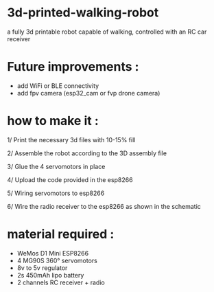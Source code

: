 # 3d-printed-walking-robot
a fully 3d printable robot capable of walking, controlled with an RC car receiver

# Future improvements :
- add WiFi or BLE connectivity
- add fpv camera (esp32_cam or fvp drone camera)

# how to make it :
1/  Print the necessary 3d files with 10-15% fill

2/  Assemble the robot according to the 3D assembly file

3/  Glue the 4 servomotors in place

4/  Upload the code provided in the esp8266

5/  Wiring servomotors to esp8266

6/  Wire the radio receiver to the esp8266 as shown in the schematic

  

# material required :
- WeMos D1 Mini ESP8266
- 4 MG90S 360° servomotors
- 8v to 5v regulator
- 2s 450mAh lipo battery
- 2 channels RC receiver + radio

